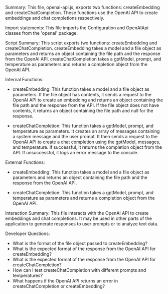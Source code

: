 Summary:
This file, openai-api.js, exports two functions: createEmbedding and createChatCompletion. These functions use the OpenAI API to create embeddings and chat completions respectively.

Import statements:
This file imports the Configuration and OpenAIApi classes from the 'openai' package.

Script Summary:
This script exports two functions: createEmbedding and createChatCompletion. createEmbedding takes a model and a file object as parameters and returns an object containing the file path and the response from the OpenAI API. createChatCompletion takes a gptModel, prompt, and temperature as parameters and returns a completion object from the OpenAI API.

Internal Functions:
- createEmbedding: This function takes a model and a file object as parameters. If the file object has contents, it sends a request to the OpenAI API to create an embedding and returns an object containing the file path and the response from the API. If the file object does not have contents, it returns an object containing the file path and null for the response.

- createChatCompletion: This function takes a gptModel, prompt, and temperature as parameters. It creates an array of messages containing a system message and the user prompt. It then sends a request to the OpenAI API to create a chat completion using the gptModel, messages, and temperature. If successful, it returns the completion object from the API. If unsuccessful, it logs an error message to the console.

External Functions:
- createEmbedding: This function takes a model and a file object as parameters and returns an object containing the file path and the response from the OpenAI API.

- createChatCompletion: This function takes a gptModel, prompt, and temperature as parameters and returns a completion object from the OpenAI API.

Interaction Summary:
This file interacts with the OpenAI API to create embeddings and chat completions. It may be used in other parts of the application to generate responses to user prompts or to analyze text data.

Developer Questions:
- What is the format of the file object passed to createEmbedding?
- What is the expected format of the response from the OpenAI API for createEmbedding?
- What is the expected format of the response from the OpenAI API for createChatCompletion?
- How can I test createChatCompletion with different prompts and temperatures?
- What happens if the OpenAI API returns an error in createChatCompletion or createEmbedding?